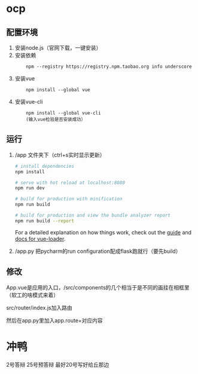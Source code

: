 ocp
===
配置环境
---
1. 安装node.js（官网下载，一键安装）
2. 安装依赖
    ```
        npm --registry https://registry.npm.taobao.org info underscore
    ```
3. 安装vue
   ```
       npm install --global vue
   ```
4. 安装vue-cli
    ```
        npm install --global vue-cli
        (输入vue检验是否安装成功）
    ```

运行
--

1. /app 文件夹下（ctrl+s实时显示更新）
    ``` bash
    # install dependencies
    npm install
    
    # serve with hot reload at localhost:8080
    npm run dev
    
    # build for production with minification
    npm run build
    
    # build for production and view the bundle analyzer report
    npm run build --report
    ```

    For a detailed explanation on how things work, check out the [guide](http://vuejs-templates.github.io/webpack/) and [docs for vue-loader](http://vuejs.github.io/vue-loader).

2. /app.py 把pycharm的run configuration配成flask跑就行（要先build）

修改
---

App.vue是应用的入口，/src/components的几个相当于是不同的画挂在相框里（软工的啥模式来着）

src/router/index.js加入路由

然后在app.py里加入app.route+对应内容

冲鸭
===
2号答辩
25号预答辩
最好20号写好给丘那边
